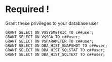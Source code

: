 # Required !

Grant these privileges to your database user

```
GRANT SELECT ON V$SYSMETRIC TO c##user;
GRANT SELECT ON V$SGA TO c##user;
GRANT SELECT ON V$PARAMETER TO c##user;
GRANT SELECT ON DBA_HIST_SNAPSHOT TO c##user;
GRANT SELECT ON DBA_HIST_SQLSTAT TO c##user;
GRANT SELECT ON DBA_HIST_SQLTEXT TO c##user;

```